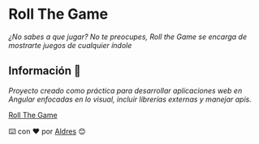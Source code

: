 # Roll The Game

_¿No sabes a que jugar? No te preocupes, Roll the Game se encarga de mostrarte juegos de cualquier índole_

## Información 📄

_Proyecto creado como práctica para desarrollar aplicaciones web en Angular enfocadas en lo visual, incluir librerías externas y manejar apis._

[Roll The Game](https://rollthegame-aldres.web.app/)

⌨️ con ❤️ por [Aldres](https://github.com/AldresGit) 😊

